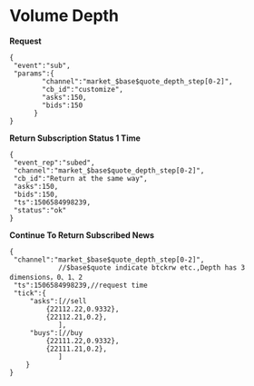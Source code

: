 # Volume Depth

**Request**

 

```
{
 "event":"sub",
 "params":{
 	    "channel":"market_$base$quote_depth_step[0-2]",
 	    "cb_id":"customize",
 	    "asks":150,
 	    "bids":150
 	  }
}
```

 

**Return Subscription Status 1 Time**

 

```
{
 "event_rep":"subed",
 "channel":"market_$base$quote_depth_step[0-2]",
 "cb_id":"Return at the same way",
 "asks":150,
 "bids":150,
 "ts":1506584998239,
 "status":"ok"
}
```

 

**Continue To Return Subscribed News**

 

```
{
 "channel":"market_$base$quote_depth_step[0-2]",
            //$base$quote indicate btckrw etc.,Depth has 3 dimensions，0、1、2
 "ts":1506584998239,//request time
 "tick":{
	 "asks":[//sell
	 	 {22112.22,0.9332},
 		 {22112.21,0.2},
	        ],
	 "buys":[//buy
		 {22111.22,0.9332},
		 {22111.21,0.2},
	        ]
	}
}

```

 